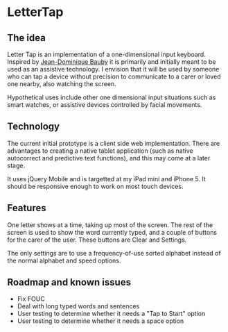 LetterTap
=========

The idea
---------

Letter Tap is an implementation of a one-dimensional input keyboard. Inspired by [Jean-Dominique Bauby](http://en.wikipedia.org/wiki/Jean-Dominique_Bauby) it is primarily and initially meant to be used as an assistive technology. I envision that it will be used by someone who can tap a device without precision to communicate to a carer or loved one nearby, also watching the screen.

Hypothetical uses include other one dimensional input situations such as smart watches, or  assistive devices controlled by facial movements.

Technology
----------

The current initial prototype is a client side web implementation. There are advantages to creating a native tablet application (such as native autocorrect and predictive text functions), and this may come at a later stage.

It uses jQuery Mobile and is targetted at my iPad mini and iPhone 5. It should be responsive enough to work on most touch devices.

Features
---------

One letter shows at a time, taking up most of the screen. The rest of the screen is used to show the word currently typed, and a couple of buttons for the carer of the user. These buttons are Clear and Settings.

The only settings are to use a frequency-of-use sorted alphabet instead of the normal alphabet and speed options.

Roadmap and known issues
------------------------

* Fix FOUC
* Deal with long typed words and sentences
* User testing to determine whether it needs a "Tap to Start" option
* User testing to determine whether it needs a  space option
